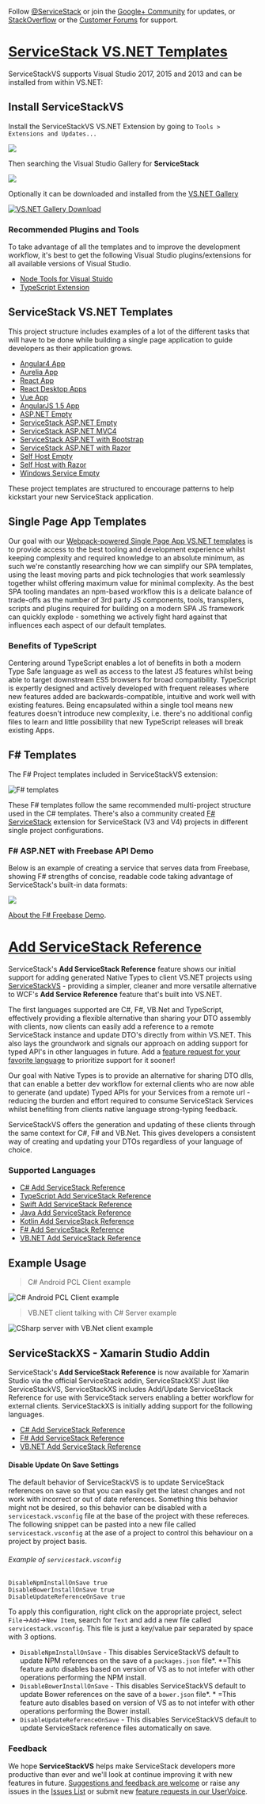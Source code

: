 Follow [@ServiceStack](https://twitter.com/servicestack) or join the [Google+ Community](https://plus.google.com/communities/112445368900682590445)
for updates, or [StackOverflow](http://stackoverflow.com/questions/ask) or the [Customer Forums](https://forums.servicestack.net/) for support.

# [ServiceStack VS.NET Templates](https://visualstudiogallery.msdn.microsoft.com/5bd40817-0986-444d-a77d-482e43a48da7)

ServiceStackVS supports Visual Studio 2017, 2015 and 2013 and can be installed from within VS.NET:

## Install ServiceStackVS 

Install the ServiceStackVS VS.NET Extension by going to `Tools > Extensions and Updates...`

[![](https://raw.githubusercontent.com/ServiceStack/ServiceStackVS/master/Images/tools_extensions.png)](https://raw.githubusercontent.com/ServiceStack/ServiceStackVS/master/Images/tools_extensions.png)

Then searching the Visual Studio Gallery for **ServiceStack**

[![](https://raw.githubusercontent.com/ServiceStack/ServiceStackVS/master/Images/search_download.png)](https://raw.githubusercontent.com/ServiceStack/ServiceStackVS/master/Images/search_download.png)

Optionally it can be downloaded and installed from the [VS.NET Gallery](http://visualstudiogallery.msdn.microsoft.com/5bd40817-0986-444d-a77d-482e43a48da7)

[![VS.NET Gallery Download](https://raw.githubusercontent.com/ServiceStack/Assets/master/img/servicestackvs/vsgallery-download.png)](http://visualstudiogallery.msdn.microsoft.com/5bd40817-0986-444d-a77d-482e43a48da7)

### Recommended Plugins and Tools

To take advantage of all the templates and to improve the development workflow, it's best to get the following Visual Studio 
plugins/extensions for all available versions of Visual Studio.

- [Node Tools for Visual Stuido](https://github.com/Microsoft/nodejstools/releases/tag/v1.1.1)
- [TypeScript Extension](https://github.com/Microsoft/TypeScript/releases)

## ServiceStack VS.NET Templates

This project structure includes examples of a lot of the different tasks that will have to be done while building a 
single page application to guide developers as their application grows.

 - [Angular4 App](http://docs.servicestack.net/templates-single-page-apps)
 - [Aurelia App](http://docs.servicestack.net/templates-single-page-apps)
 - [React App](http://docs.servicestack.net/templates-single-page-apps)
 - [React Desktop Apps](http://docs.servicestack.net/templates-single-page-apps)
 - [Vue App](http://docs.servicestack.net/templates-single-page-apps)
 - [AngularJS 1.5 App](http://docs.servicestack.net/templates-angularjs-v15)
 - [ASP.NET Empty](http://docs.servicestack.net/templates-aspnet-empty)
 - [ServiceStack ASP.NET Empty](http://docs.servicestack.net/create-your-first-webservice)
 - [ServiceStack ASP.NET MVC4](https://github.com/ServiceStackApps/SocialBootstrapApi)
 - [ServiceStack ASP.NET with Bootstrap](https://github.com/ServiceStackApps/EmailContacts)
 - [ServiceStack ASP.NET with Razor](http://razor.servicestack.net)
 - [Self Host Empty](http://docs.servicestack.net/self-hosting)
 - [Self Host with Razor](http://razor.servicestack.net/#runs-everywhere)
 - [Windows Service Empty](http://docs.servicestack.net/templates-windows-service)

These project templates are structured to encourage patterns to help kickstart your new ServiceStack application.

## Single Page App Templates

Our goal with our [Webpack-powered Single Page App VS.NET templates](http://docs.servicestack.net/templates-single-page-apps) 
is to provide access to the best tooling and development experience whilst keeping complexity and required knowledge 
to an absolute minimum, as such we're constantly researching how we can simplify our SPA templates, using the least 
moving parts and pick technologies that work seamlessly together whilst offering maximum value for minimal complexity. 
As the best SPA tooling mandates an npm-based workflow this is a delicate balance of trade-offs as the number of 3rd party 
JS components, tools, transpilers, scripts and plugins required for building on a modern SPA JS framework can quickly 
explode - something we actively fight hard against that influences each aspect of our default templates. 

### Benefits of TypeScript

Centering around TypeScript enables a lot of benefits in both a modern Type Safe language as well as access to 
the latest JS features whilst being able to target downstream ES5 browsers for broad compatibility. TypeScript
is expertly designed and actively developed with frequent releases where new features added are backwards-compatible, 
intuitive and work well with existing features. Being encapsulated within a single tool means new features 
doesn't introduce new complexity, i.e. there's no additional config files to learn and little possibility
that new TypeScript releases will break existing Apps. 

## F# Templates

The F# Project templates included in ServiceStackVS extension:

![F# templates](https://github.com/ServiceStack/Assets/raw/master/img/servicestackvs/fhsarp-templates.png)

These F# templates follow the same recommended multi-project structure used in the C# templates. 
There's also a community created [F# ServiceStack](http://visualstudiogallery.msdn.microsoft.com/278caff1-917a-4ac1-a552-e5a2ce0f6e1f) 
extension for ServiceStack (V3 and V4) projects in different single project configurations.

### F# ASP.NET with Freebase API Demo

Below is an example of creating a service that serves data from Freebase, showing F# strengths of concise, readable code taking advantage of ServiceStack's built-in data formats:

![](https://github.com/ServiceStack/Assets/raw/master/img/servicestackvs/fsharp-template-with-demo.gif)

[About the F# Freebase Demo](https://github.com/ServiceStack/ServiceStackVS/blob/master/fsharp.md#f-aspnet-with-freebase-api-demo).

# [Add ServiceStack Reference](http://docs.servicestack.net/add-servicestack-reference)

ServiceStack's **Add ServiceStack Reference** feature shows our initial support for adding generated Native Types to 
client VS.NET projects using 
[ServiceStackVS](http://docs.servicestack.net/create-your-first-webservice#step-1-download-and-install-servicestackvs) - providing a 
simpler, cleaner and more versatile alternative to WCF's **Add Service Reference** feature that's built into VS.NET. 

The first languages supported are C#, F#, VB.Net and TypeScript, effectively providing a flexible alternative than sharing your 
DTO assembly with clients, now clients can easily add a reference to a remote ServiceStack instance and update DTO's directly 
from within VS.NET. This also lays the groundwork and signals our approach on adding support for typed API's in other languages in future. 
Add a [feature request for your favorite language](http://servicestack.uservoice.com/forums/176786-feature-requests) to prioritize support for it sooner!

Our goal with Native Types is to provide an alternative for sharing DTO dlls, that can enable a better dev workflow for 
external clients who are now able to generate (and update) Typed APIs for your Services from a remote url - reducing the 
burden and effort required to consume ServiceStack Services whilst benefiting from clients native language strong-typing feedback.

ServiceStackVS offers the generation and updating of these clients through the same context for C#, F# and VB.Net. 
This gives developers a consistent way of creating and updating your DTOs regardless of your language of choice.

### Supported Languages

* [C# Add ServiceStack Reference](/csharp-add-servicestack-reference)
* [TypeScript Add ServiceStack Reference](/typescript-add-servicestack-reference)
* [Swift Add ServiceStack Reference](/swift-add-servicestack-reference)
* [Java Add ServiceStack Reference](/java-add-servicestack-reference)
* [Kotlin Add ServiceStack Reference](/kotlin-add-servicestack-reference)
* [F# Add ServiceStack Reference](/fsharp-add-servicestack-reference)
* [VB.NET Add ServiceStack Reference](/vbnet-add-servicestack-reference)

## Example Usage

> C# Android PCL Client example

![C# Android PCL Client example](https://raw.githubusercontent.com/ServiceStack/ServiceStackVS/master/Images/android-add-ref-demo.gif)

> VB.NET client talking with C# Server example

![CSharp server with VB.Net client example](https://github.com/ServiceStack/Assets/raw/master/img/servicestackvs/servicestack%20reference/csharp-server-vb-client.gif)

## ServiceStackXS - Xamarin Studio Addin

ServiceStack's **Add ServiceStack Reference** is now available for Xamarin Studio via the official ServiceStack addin, ServiceStackXS! Just like ServiceStackVS, ServiceStackXS includes Add/Update ServiceStack Reference for use with ServiceStack servers enabling a better workflow for external clients. ServiceStackXS is initially adding support for the following languages.

* [C# Add ServiceStack Reference](/csharp-add-servicestack-reference)
* [F# Add ServiceStack Reference](/fsharp-add-servicestack-reference)
* [VB.NET Add ServiceStack Reference](/vbnet-add-servicestack-reference)

#### Disable Update On Save Settings

The default behavior of ServiceStackVS is to update ServiceStack references on save so that you can easily get the latest changes 
and not work with incorrect or out of date references. Something this behavior might not be desired, so this behavior can be 
disabled with a `servicestack.vsconfig` file at the base of the project with these refereces. The following snippet can be pasted 
into a new file called `servicestack.vsconfig` at the ase of a project to control this behaviour on a project by project basis. 

###### Example of `servicestack.vsconfig`

``` servicestack.vsconfig
DisableNpmInstallOnSave true
DisableBowerInstallOnSave true
DisableUpdateReferenceOnSave true
```

To apply this configuration, right click on the appropriate project, select `File`->`Add`->`New Item`, search for `Text` and add a 
new file called `servicestack.vsconfig`. This file is just a key/value pair separated by space with 3 options.

- `DisableNpmInstallOnSave` - This disables ServiceStackVS default to update NPM references on the save of a `packages.json` file*. *=This feature auto disables based on version of VS as to not intefer with other operations performing the NPM install.
- `DisableBowerInstallOnSave` - This disables ServiceStackVS default to update Bower references on the save of a `bower.json` file*. * =This feature auto disables based on version of VS as to not intefer with other operations performing the Bower install.
- `DisableUpdateReferenceOnSave` - This disables ServiceStackVS default to update ServiceStack reference files automatically on save.

### Feedback

We hope **ServiceStackVS** helps make ServiceStack developers more productive than ever and we'll look at continue improving it with new features in future. [Suggestions and feedback are welcome](http://servicestack.uservoice.com/forums/176786-feature-requests) or raise any issues in the [Issues List](https://github.com/ServiceStack/Issues) or submit new [feature requests in our UserVoice](http://servicestack.uservoice.com/forums/176786-feature-requests).
